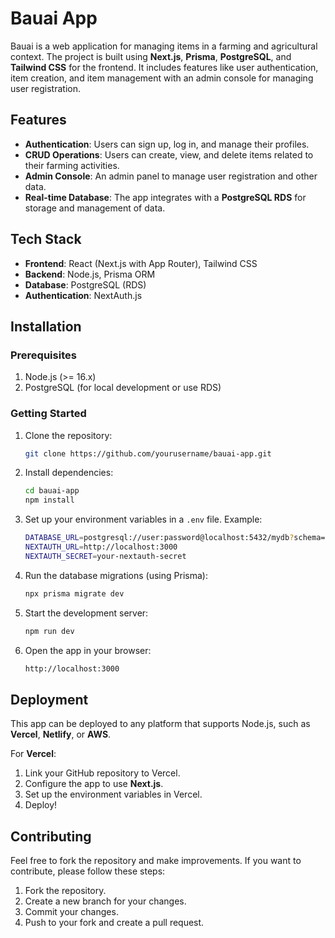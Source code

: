 # Bauai App

Bauai is a web application for managing items in a farming and agricultural context. The project is built using **Next.js**, **Prisma**, **PostgreSQL**, and **Tailwind CSS** for the frontend. It includes features like user authentication, item creation, and item management with an admin console for managing user registration.

## Features

- **Authentication**: Users can sign up, log in, and manage their profiles.
- **CRUD Operations**: Users can create, view, and delete items related to their farming activities.
- **Admin Console**: An admin panel to manage user registration and other data.
- **Real-time Database**: The app integrates with a **PostgreSQL RDS** for storage and management of data.

## Tech Stack

- **Frontend**: React (Next.js with App Router), Tailwind CSS
- **Backend**: Node.js, Prisma ORM
- **Database**: PostgreSQL (RDS)
- **Authentication**: NextAuth.js

## Installation

### Prerequisites

1. Node.js (>= 16.x)
2. PostgreSQL (for local development or use RDS)

### Getting Started

1. Clone the repository:

    ```bash
    git clone https://github.com/yourusername/bauai-app.git
    ```

2. Install dependencies:

    ```bash
    cd bauai-app
    npm install
    ```

3. Set up your environment variables in a `.env` file. Example:

    ```bash
    DATABASE_URL=postgresql://user:password@localhost:5432/mydb?schema=public
    NEXTAUTH_URL=http://localhost:3000
    NEXTAUTH_SECRET=your-nextauth-secret
    ```

4. Run the database migrations (using Prisma):

    ```bash
    npx prisma migrate dev
    ```

5. Start the development server:

    ```bash
    npm run dev
    ```

6. Open the app in your browser:

    ```bash
    http://localhost:3000
    ```

## Deployment

This app can be deployed to any platform that supports Node.js, such as **Vercel**, **Netlify**, or **AWS**.

For **Vercel**:

1. Link your GitHub repository to Vercel.
2. Configure the app to use **Next.js**.
3. Set up the environment variables in Vercel.
4. Deploy!

## Contributing

Feel free to fork the repository and make improvements. If you want to contribute, please follow these steps:

1. Fork the repository.
2. Create a new branch for your changes.
3. Commit your changes.
4. Push to your fork and create a pull request.

